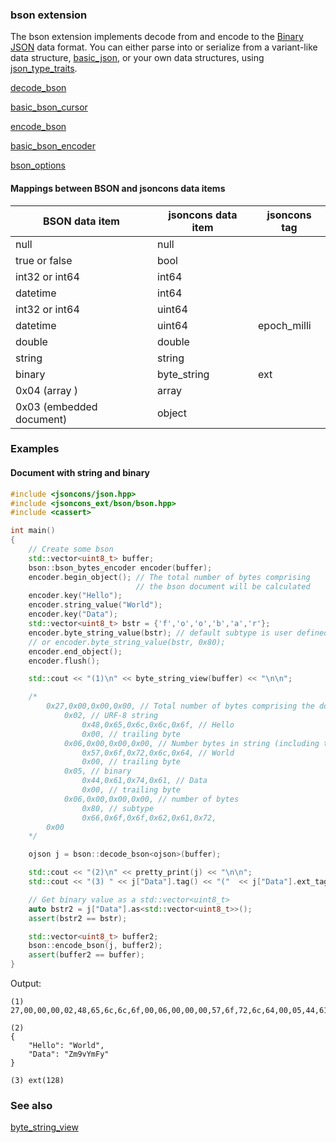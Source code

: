 ### bson extension

The bson extension implements decode from and encode to the [Binary JSON](http://bsonspec.org/) data format.
You can either parse into or serialize from a variant-like data structure, [basic_json](../basic_json.md), or your own
data structures, using [json_type_traits](../json_type_traits.md).

[decode_bson](decode_bson.md)

[basic_bson_cursor](basic_bson_cursor.md)

[encode_bson](encode_bson.md)

[basic_bson_encoder](basic_bson_encoder.md)

[bson_options](bson_options.md)

#### Mappings between BSON and jsoncons data items

BSON data item  | jsoncons data item  |jsoncons tag
----------------|---------------------|------------
 null           | null          |                  
 true or false  | bool          |                  
 int32 or int64 | int64         |                  
 datetime       | int64         | 
 int32 or int64 | uint64        |                  
 datetime       | uint64        | epoch_milli
 double         | double        |                  
 string         | string        |                  
 binary         | byte_string   | ext                  
 0x04 (array )  | array         |                  
 0x03 (embedded document)| object        |                  

### Examples

#### Document with string and binary

```c++
#include <jsoncons/json.hpp>
#include <jsoncons_ext/bson/bson.hpp>
#include <cassert>

int main()
{
    // Create some bson
    std::vector<uint8_t> buffer;
    bson::bson_bytes_encoder encoder(buffer);
    encoder.begin_object(); // The total number of bytes comprising 
                            // the bson document will be calculated
    encoder.key("Hello");
    encoder.string_value("World");
    encoder.key("Data");
    std::vector<uint8_t> bstr = {'f','o','o','b','a','r'};
    encoder.byte_string_value(bstr); // default subtype is user defined
    // or encoder.byte_string_value(bstr, 0x80); 
    encoder.end_object();
    encoder.flush();

    std::cout << "(1)\n" << byte_string_view(buffer) << "\n\n";

    /*
        0x27,0x00,0x00,0x00, // Total number of bytes comprising the document (40 bytes) 
            0x02, // URF-8 string
                0x48,0x65,0x6c,0x6c,0x6f, // Hello
                0x00, // trailing byte 
            0x06,0x00,0x00,0x00, // Number bytes in string (including trailing byte)
                0x57,0x6f,0x72,0x6c,0x64, // World
                0x00, // trailing byte
            0x05, // binary
                0x44,0x61,0x74,0x61, // Data
                0x00, // trailing byte
            0x06,0x00,0x00,0x00, // number of bytes
                0x80, // subtype
                0x66,0x6f,0x6f,0x62,0x61,0x72,
        0x00
    */

    ojson j = bson::decode_bson<ojson>(buffer);

    std::cout << "(2)\n" << pretty_print(j) << "\n\n";
    std::cout << "(3) " << j["Data"].tag() << "("  << j["Data"].ext_tag() << ")\n\n";

    // Get binary value as a std::vector<uint8_t>
    auto bstr2 = j["Data"].as<std::vector<uint8_t>>();
    assert(bstr2 == bstr);

    std::vector<uint8_t> buffer2;
    bson::encode_bson(j, buffer2);
    assert(buffer2 == buffer);
}
```
Output:
```
(1)
27,00,00,00,02,48,65,6c,6c,6f,00,06,00,00,00,57,6f,72,6c,64,00,05,44,61,74,61,00,06,00,00,00,80,66,6f,6f,62,61,72,00

(2)
{
    "Hello": "World",
    "Data": "Zm9vYmFy"
}

(3) ext(128)
```

### See also

[byte_string_view](../byte_string_view.md)
